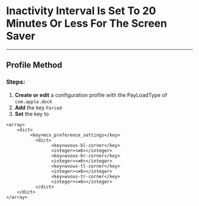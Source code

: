 # Inactivity Interval Is Set To 20 Minutes Or Less For The Screen Saver
------------------------------------
## Profile Method
### Steps:

1. **Create or edit** a configuration profile with the PayLoadType of
```com.apple.dock```
2. **Add** the key ```Forced```
3. **Set** the key to 
```
<array>
	<dict>
         <key>mcx_preference_settings</key>
		   <dict>
                 <key>wvous-bl-corner</key>
	             <integer><≠6></integer>
		         <key>wvous-br-corner</key>
				 <integer><≠6></integer>	
		         <key>wvous-tl-corner</key>
		         <integer><≠6></integer>	
		         <key>wvous-tr-corner</key>
				 <integer><≠6></integer>	  
		   </dict>
	</dict>
</array>
```